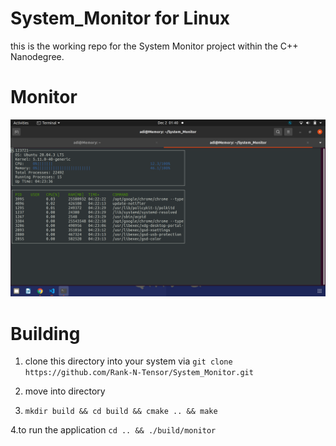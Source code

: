 # System_Monitor for Linux
this is the working repo for the System Monitor project within the C++ Nanodegree.

# Monitor
![working monitor](https://github.com/Rank-N-Tensor/System_Monitor/blob/master/images/Screenshot%20from%202021-12-02%2001-40-20.png)

# Building
1. clone this directory into your system via ``` git clone  https://github.com/Rank-N-Tensor/System_Monitor.git ```

2. move into directory 

3. ```mkdir build && cd build && cmake .. && make```

4.to run the application
```cd .. && ./build/monitor ```